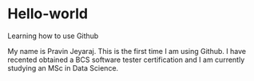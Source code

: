 # Hello-world
Learning how to use Github

My name is Pravin Jeyaraj. This is the first time I am using Github. I have recented obtained a BCS software tester certification and I am currently studying an MSc in Data Science.
